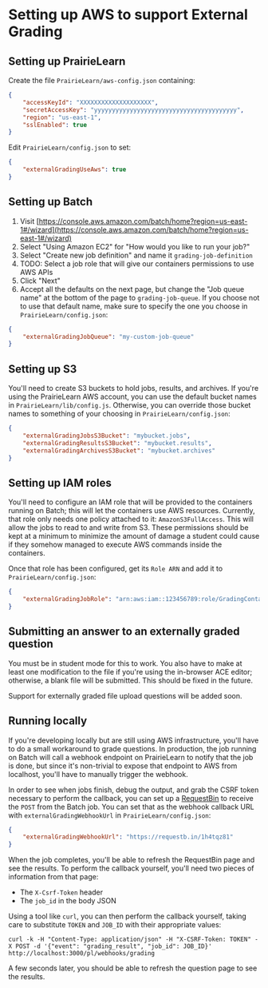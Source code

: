 # Setting up AWS to support External Grading

## Setting up PrairieLearn

Create the file `PrairieLearn/aws-config.json` containing:

```json
{
    "accessKeyId": "XXXXXXXXXXXXXXXXXXXX",
    "secretAccessKey": "yyyyyyyyyyyyyyyyyyyyyyyyyyyyyyyyyyyyyyyy",
    "region": "us-east-1",
    "sslEnabled": true
}
```

Edit `PrairieLearn/config.json` to set:

```json
{
    "externalGradingUseAws": true
}
```

## Setting up Batch

1. Visit [https://console.aws.amazon.com/batch/home?region=us-east-1#/wizard](https://console.aws.amazon.com/batch/home?region=us-east-1#/wizard)
2. Select "Using Amazon EC2" for "How would you like to run your job?"
3. Select "Create new job definition" and name it `grading-job-definition`
4. TODO: Select a job role that will give our containers permissions to use AWS APIs
5. Click "Next"
6. Accept all the defaults on the next page, but change the "Job queue name" at the bottom of the page to `grading-job-queue`. If you choose not to use that default name, make sure to specify the one you choose in `PrairieLearn/config.json`:

```json
{
    "externalGradingJobQueue": "my-custom-job-queue"
}
```

## Setting up S3

You'll need to create S3 buckets to hold jobs, results, and archives. If you're using the PrairieLearn AWS account, you can use the default bucket names in `PrairieLearn/lib/config.js`. Otherwise, you can override those bucket names to something of your choosing in `PrairieLearn/config.json`:

```json
{
    "externalGradingJobsS3Bucket": "mybucket.jobs",
    "externalGradingResultsS3Bucket": "mybucket.results",
    "externalGradingArchivesS3Bucket": "mybucket.archives"
}
```

## Setting up IAM roles

You'll need to configure an IAM role that will be provided to the containers running on Batch; this will let the containers use AWS resources. Currently, that role only needs one policy attached to it: `AmazonS3FullAccess`. This will allow the jobs to read to and write from S3. These permissions should be kept at a minimum to minimize the amount of damage a student could cause if they somehow managed to execute AWS commands inside the containers.

Once that role has been configured, get its `Role ARN` and add it to `PrairieLearn/config.json`:

```json
{
    "externalGradingJobRole": "arn:aws:iam::123456789:role/GradingContainer"
}
```

## Submitting an answer to an externally graded question

You must be in student mode for this to work. You also have to make at least one modification to the file if you're using the in-browser ACE editor; otherwise, a blank file will be submitted. This should be fixed in the future.

Support for externally graded file upload questions will be added soon.

## Running locally

If you're developing locally but are still using AWS infrastructure, you'll have to do a small workaround to grade questions. In production, the job running on Batch will call a webhook endpoint on PrairieLearn to notify that the job is done, but since it's non-trivial to expose that endpoint to AWS from localhost, you'll have to manually trigger the webhook.

In order to see when jobs finish, debug the output, and grab the CSRF token necessary to perform the callback, you can set up a [RequestBin](https://requestb.in/) to receive the `POST` from the Batch job. You can set that as the webhook callback URL with `externalGradingWebhookUrl` in `PrairieLearn/config.json`:

```json
{
    "externalGradingWebhookUrl": "https://requestb.in/1h4tqz81"
}
```

When the job completes, you'll be able to refresh the RequestBin page and see the results. To perform the callback yourself, you'll need two pieces of information from that page:

* The `X-Csrf-Token` header
* The `job_id` in the body JSON

Using a tool like `curl`, you can then perform the callback yourself, taking care to substitute `TOKEN` and `JOB_ID` with their appropriate values:

```
curl -k -H "Content-Type: application/json" -H "X-CSRF-Token: TOKEN" -X POST -d '{"event": "grading_result", "job_id": JOB_ID}' http://localhost:3000/pl/webhooks/grading
```

A few seconds later, you should be able to refresh the question page to see the results.
